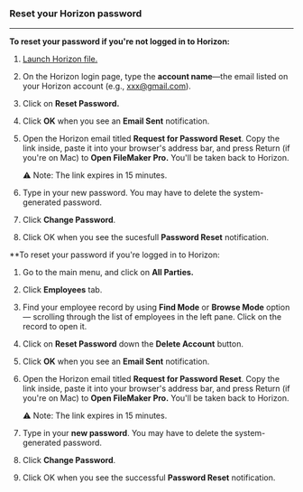 ### Reset your Horizon password
______________________________

**To reset your password if you're not logged in to Horizon:** 

1. [Launch Horizon file.](Launching%20Horizon%20File.md)

 2. On the Horizon login page, type the **account name**—the email listed on your Horizon account (e.g., xxx@gmail.com). 

3. Click on **Reset Password.**

4. Click **OK** when you see an **Email Sent** notification. 

5. Open the Horizon email titled **Request for Password Reset**. Copy the link inside, paste it into your browser's address bar, and press Return (if you're on Mac) to  **Open FileMaker Pro.** You'll be taken back to Horizon.

	⚠️ Note: The link expires in 15 minutes.

6. Type in your new password. You may have to delete the system-generated password.

7. Click **Change Password**. 

8. Click OK when you see the sucesfull **Password Reset** notification.

**To reset your password if you're logged in to Horizon:

1. Go to the main menu, and click on **All Parties.**

2.  Click **Employees** tab. 

3. Find your employee record by using **Find Mode** or **Browse Mode** option — scrolling through the list of employees in the left pane. Click on the record to open it. 

4. Click on **Reset Password** down the **Delete Account** button.

5. Click **OK** when you see an **Email Sent** notification. 

6. Open the Horizon email titled **Request for Password Reset**. Copy the link inside, paste it into your browser's address bar, and press Return (if you're on Mac) to **Open FileMaker Pro.** You'll be taken back to Horizon.

	⚠️ Note: The link expires in 15 minutes.

7. Type in your **new password**. You may have to delete the system-generated password. 

8. Click **Change Password**. 

9. Click OK when you see the successful **Password Reset** notification.
